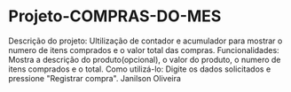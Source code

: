 # Projeto-COMPRAS-DO-MES
Descrição do projeto: Ultilização de contador e acumulador para mostrar o numero de itens comprados e o valor total das compras.
Funcionalidades: Mostra a descrição do produto(opcional), o valor do produto, o numero de itens comprados e o total.
Como utilizá-lo: Digite os dados solicitados e pressione "Registrar compra".
Janilson Oliveira
